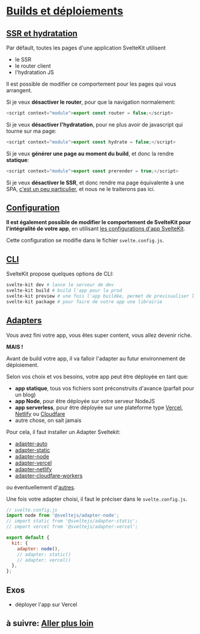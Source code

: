 # [Builds et déploiements](https://kit.svelte.dev/docs#modules)

## [SSR et hydratation](https://kit.svelte.dev/docs#ssr-and-javascript)

Par défault, toutes les pages d'une application SvelteKit utilisent

- le SSR
- le router client
- l'hydratation JS

Il est possible de modifier ce comportement pour les pages qui vous arrangent.

Si je veux **désactiver le router**, pour que la navigation normalement:

```js
<script context="module">export const router = false;</script>
```

Si je veux **désactiver l'hydratation**, pour ne plus avoir de javascript qui tourne sur ma page:

```js
<script context="module">export const hydrate = false;</script>
```

Si je veux **générer une page au moment du build**, et donc la rendre **statique**:

```js
<script context="module">export const prerender = true;</script>
```

Si je veux **désactiver le SSR**, et donc rendre ma page équivalente à une SPA, [c'est un peu particulier](https://kit.svelte.dev/docs/hooks#handle), et nous ne le traiterons pas ici.

## [Configuration](https://kit.svelte.dev/docs#configuration)

**Il est également possible de modifier le comportement de SvelteKit pour l'intégralité de votre app**, en utilisant [les configurations d'app SvelteKit](https://kit.svelte.dev/docs#configuration).

Cette configuration se modifie dans le fichier `svelte.config.js`.

## [CLI](https://kit.svelte.dev/docs#command-line-interface)

SvelteKit propose quelques options de CLI:

```bash
svelte-kit dev # lance le serveur de dev
svelte-kit build # build l'app pour la prod
svelte-kit preview # une fois l'app buildée, permet de previsualiser l'app en local
svelte-kit package # pour faire de votre app une librairie
```

## [Adapters](https://kit.svelte.dev/docs/adapters)

Vous avez fini votre app, vous êtes super content, vous allez devenir riche.

**MAIS !**

Avant de build votre app, il va falloir l'adapter au futur environnement de déploiement.

Selon vos choix et vos besoins, votre app peut être déployée en tant que:

- **app statique**, tous vos fichiers sont préconstruits d'avance (parfait pour un blog)
- **app Node**, pour être déployée sur votre serveur NodeJS
- **app serverless**, pour être déployée sur une plateforme type [Vercel](https://vercel.com/home), [Netlify](https://www.netlify.com/) ou [Cloudfare](https://workers.cloudflare.com/)
- autre chose, on sait jamais

Pour cela, il faut installer un Adapter Sveltekit:

- [adapter-auto](https://github.com/sveltejs/kit/tree/master/packages/adapter-auto)
- [adapter-static](https://github.com/sveltejs/kit/tree/master/packages/adapter-static)
- [adapter-node](https://github.com/sveltejs/kit/tree/master/packages/adapter-node)
- [adapter-vercel](https://github.com/sveltejs/kit/tree/master/packages/adapter-vercel)
- [adapter-netlify](https://github.com/sveltejs/kit/tree/master/packages/adapter-netlify)
- [adapter-cloudfare-workers](https://github.com/sveltejs/kit/tree/master/packages/adapter-cloudflare-workers)

ou éventuellement d'[autres](https://sveltesociety.dev/components/#adapters).

Une fois votre adapter choisi, il faut le préciser dans le `svelte.config.js`.

```js
// svelte.config.js
import node from '@sveltejs/adapter-node';
// import static from '@sveltejs/adapter-static';
// import vercel from '@sveltejs/adapter-vercel';

export default {
  kit: {
    adapter: node(),
    // adapter: static()
    // adapter: vercel()
  },
};
```

## Exos

- déployer l'app sur Vercel

## à suivre: [Aller plus loin](../7_beyond/7-1_index.md)
